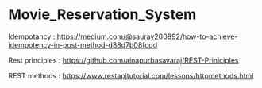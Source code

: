 # Movie_Reservation_System

Idempotancy : https://medium.com/@saurav200892/how-to-achieve-idempotency-in-post-method-d88d7b08fcdd

Rest principles : https://github.com/ainapurbasavaraj/REST-Priniciples

REST methods : https://www.restapitutorial.com/lessons/httpmethods.html
